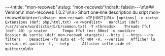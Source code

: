---\ntitle: "mon-recoweb"\nslug: "mon-recoweb"\ndraft: false\n---\n\n## Version\n\`mon-recoweb 1.0.2\`\n\n> Short one-line description du sript mon-recoweb\n\n```text\nUsage: mon-recoweb <IP|HOST|URL> [options]
-x <exts>       Extensions (def: php,html,txt)
-w <wordlist>   Wordlist (def: /usr/share/wordlists/dirb/common.txt)
-T <threads>    Threads ffuf (def: 40)
-p <rate>       Tempo ffuf (ex: 50ms)
-o <outdir>     Dossier de sortie (def: mon-recoweb_<target>)
--http | --https
--no-filters    Désactive -fs auto et -fc 404
-V, --version   Afficher la version et quitter
-h, --help      Afficher cette aide et quitter\n```\n\n